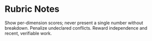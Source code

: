 # Rubric Notes
Show per-dimension scores; never present a single number without breakdown. Penalize undeclared conflicts. Reward independence and recent, verifiable work.

